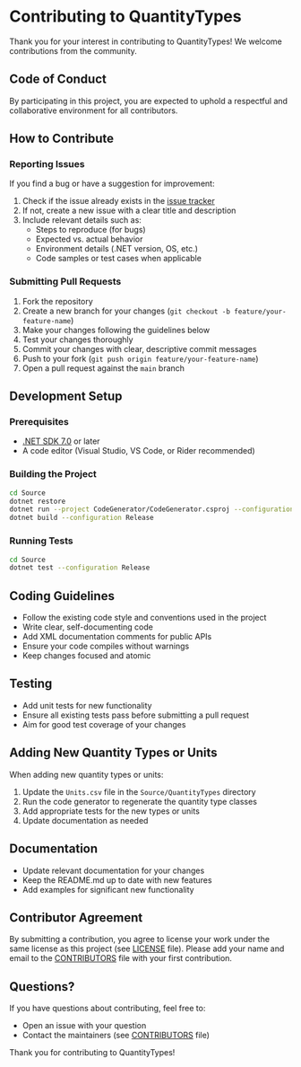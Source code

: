 # Contributing to QuantityTypes

Thank you for your interest in contributing to QuantityTypes! We welcome contributions from the community.

## Code of Conduct

By participating in this project, you are expected to uphold a respectful and collaborative environment for all contributors.

## How to Contribute

### Reporting Issues

If you find a bug or have a suggestion for improvement:

1. Check if the issue already exists in the [issue tracker](https://github.com/QuantityTypes/QuantityTypes/issues)
2. If not, create a new issue with a clear title and description
3. Include relevant details such as:
   - Steps to reproduce (for bugs)
   - Expected vs. actual behavior
   - Environment details (.NET version, OS, etc.)
   - Code samples or test cases when applicable

### Submitting Pull Requests

1. Fork the repository
2. Create a new branch for your changes (`git checkout -b feature/your-feature-name`)
3. Make your changes following the guidelines below
4. Test your changes thoroughly
5. Commit your changes with clear, descriptive commit messages
6. Push to your fork (`git push origin feature/your-feature-name`)
7. Open a pull request against the `main` branch

## Development Setup

### Prerequisites

- [.NET SDK 7.0](https://dotnet.microsoft.com/download) or later
- A code editor (Visual Studio, VS Code, or Rider recommended)

### Building the Project

```bash
cd Source
dotnet restore
dotnet run --project CodeGenerator/CodeGenerator.csproj --configuration Release --framework net7.0 -- QuantityTypes/Units.csv QuantityTypes/Quantities
dotnet build --configuration Release
```

### Running Tests

```bash
cd Source
dotnet test --configuration Release
```

## Coding Guidelines

- Follow the existing code style and conventions used in the project
- Write clear, self-documenting code
- Add XML documentation comments for public APIs
- Ensure your code compiles without warnings
- Keep changes focused and atomic

## Testing

- Add unit tests for new functionality
- Ensure all existing tests pass before submitting a pull request
- Aim for good test coverage of your changes

## Adding New Quantity Types or Units

When adding new quantity types or units:

1. Update the `Units.csv` file in the `Source/QuantityTypes` directory
2. Run the code generator to regenerate the quantity type classes
3. Add appropriate tests for the new types or units
4. Update documentation as needed

## Documentation

- Update relevant documentation for your changes
- Keep the README.md up to date with new features
- Add examples for significant new functionality

## Contributor Agreement

By submitting a contribution, you agree to license your work under the same license as this project (see [LICENSE](LICENSE) file). Please add your name and email to the [CONTRIBUTORS](CONTRIBUTORS) file with your first contribution.

## Questions?

If you have questions about contributing, feel free to:

- Open an issue with your question
- Contact the maintainers (see [CONTRIBUTORS](CONTRIBUTORS) file)

Thank you for contributing to QuantityTypes!
